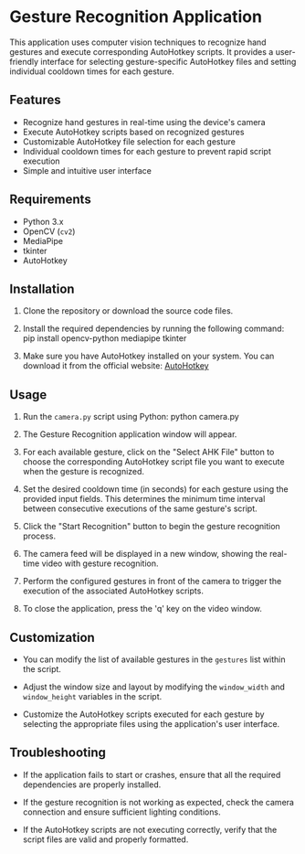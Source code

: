 # Gesture Recognition Application

This application uses computer vision techniques to recognize hand gestures and execute corresponding AutoHotkey scripts. It provides a user-friendly interface for selecting gesture-specific AutoHotkey files and setting individual cooldown times for each gesture.

## Features

- Recognize hand gestures in real-time using the device's camera
- Execute AutoHotkey scripts based on recognized gestures
- Customizable AutoHotkey file selection for each gesture
- Individual cooldown times for each gesture to prevent rapid script execution
- Simple and intuitive user interface

## Requirements

- Python 3.x
- OpenCV (`cv2`)
- MediaPipe
- tkinter
- AutoHotkey

## Installation

1. Clone the repository or download the source code files.

2. Install the required dependencies by running the following command: pip install opencv-python mediapipe tkinter

3. Make sure you have AutoHotkey installed on your system. You can download it from the official website: [AutoHotkey](https://www.autohotkey.com/)

## Usage

1. Run the `camera.py` script using Python: python camera.py

2. The Gesture Recognition application window will appear.

3. For each available gesture, click on the "Select AHK File" button to choose the corresponding AutoHotkey script file you want to execute when the gesture is recognized.

4. Set the desired cooldown time (in seconds) for each gesture using the provided input fields. This determines the minimum time interval between consecutive executions of the same gesture's script.

5. Click the "Start Recognition" button to begin the gesture recognition process.

6. The camera feed will be displayed in a new window, showing the real-time video with gesture recognition.

7. Perform the configured gestures in front of the camera to trigger the execution of the associated AutoHotkey scripts.

8. To close the application, press the 'q' key on the video window.

## Customization

- You can modify the list of available gestures in the `gestures` list within the script.

- Adjust the window size and layout by modifying the `window_width` and `window_height` variables in the script.

- Customize the AutoHotkey scripts executed for each gesture by selecting the appropriate files using the application's user interface.

## Troubleshooting

- If the application fails to start or crashes, ensure that all the required dependencies are properly installed.

- If the gesture recognition is not working as expected, check the camera connection and ensure sufficient lighting conditions.

- If the AutoHotkey scripts are not executing correctly, verify that the script files are valid and properly formatted.
